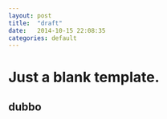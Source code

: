 ```yaml
---
layout: post
title:  "draft"
date:   2014-10-15 22:08:35
categories: default 
---
```


# Just a blank template.

## dubbo 

